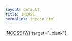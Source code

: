 ```yaml
---
layout: default
title: INCOSE
permalink: incose.html
---
```

[INCOSE IW](https://www.incose.org/iw2020/home){:target="_blank"}
